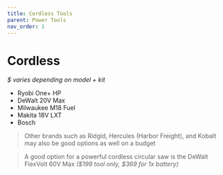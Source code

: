 ```yaml
---
title: Cordless Tools
parent: Power Tools
nav_order: 1
---
```

# Cordless

*$ varies depending on model + kit*
- Ryobi One+ HP
- DeWalt 20V Max
- Milwaukee M18 Fuel
- Makita 18V LXT
- Bosch

> Other brands such as Ridgid, Hercules (Harbor Freight), and Kobalt may also be good options as well on a budget

> A good option for a powerful cordless circular saw is the DeWalt FlexVolt 60V Max *($199 tool only, $369 for 1x battery)*